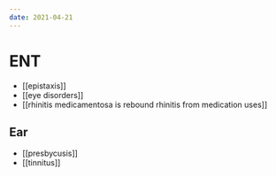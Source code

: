 ```yaml
---
date: 2021-04-21
---
```


# ENT

- [[epistaxis]]
- [[eye disorders]]
- [[rhinitis medicamentosa is rebound rhinitis from medication uses]]

## Ear

- [[presbycusis]]
- [[tinnitus]]
